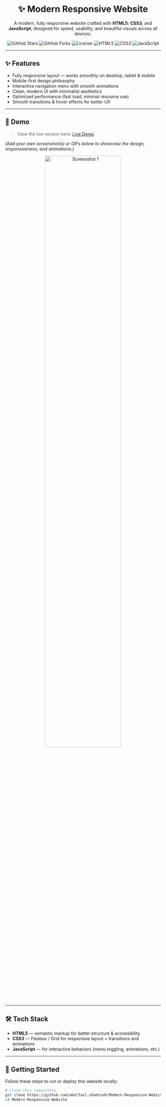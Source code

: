 <h1 align="center">✨ Modern Responsive Website</h1>

<p align="center">
  A modern, fully responsive website crafted with <b>HTML5</b>, <b>CSS3</b>, and <b>JavaScript</b>, designed for speed, usability, and beautiful visuals across all devices.
</p>

<p align="center">
  <img src="https://img.shields.io/github/stars/abolfazl-shadrouh/Modern-Responsive-Website?style=flat-square" alt="GitHub Stars" />
  <img src="https://img.shields.io/github/forks/abolfazl-shadrouh/Modern-Responsive-Website?style=flat-square" alt="GitHub Forks" />
  <img src="https://img.shields.io/github/license/abolfazl-shadrouh/Modern-Responsive-Website?style=flat-square" alt="License" />
  <img src="https://img.shields.io/badge/HTML5-orange?style=flat-square&logo=html5" alt="HTML5" />
  <img src="https://img.shields.io/badge/CSS3-blue?style=flat-square&logo=css3" alt="CSS3" />
  <img src="https://img.shields.io/badge/JavaScript-yellow?style=flat-square&logo=javascript" alt="JavaScript" />
</p>

---

## ✨ Features

- Fully responsive layout — works smoothly on desktop, tablet & mobile  
- Mobile-first design philosophy  
- Interactive navigation menu with smooth animations  
- Clean, modern UI with minimalist aesthetics  
- Optimized performance (fast load, minimal resource use)  
- Smooth transitions & hover effects for better UX  

---

## 📸 Demo

> View the live version here: [Live Demo](https://abolfazl-shadrouh.netlify.app)  

*(Add your own screenshot(s) or GIFs below to showcase the design, responsiveness, and animations.)*

<p align="center">
  <img src="path/to/your/screenshot1.png" alt="Screenshot 1" width="70%" />
</p>

---

## 🛠 Tech Stack

- **HTML5** — semantic markup for better structure & accessibility  
- **CSS3** — Flexbox / Grid for responsive layout + transitions and animations  
- **JavaScript** — for interactive behaviors (menu toggling, animations, etc.)  

---

## 🚀 Getting Started

Follow these steps to run or deploy this website locally:

```bash
# Clone this repository
git clone https://github.com/abolfazl-shadrouh/Modern-Responsive-Website.git
cd Modern-Responsive-Website
